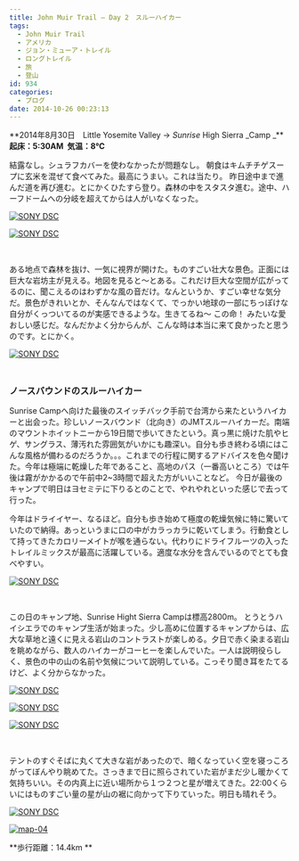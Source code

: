 ```yaml
---
title: John Muir Trail – Day 2　スルーハイカー
tags:
  - John Muir Trail
  - アメリカ
  - ジョン・ミューア・トレイル
  - ロングトレイル
  - 旅
  - 登山
id: 934
categories:
  - ブログ
date: 2014-10-26 00:23:13
---
```


**2014年8月30日　Little Yosemite Valley → _Sunrise_ High Sierra _Camp
_****起床：5:30AM  気温：8℃**

結露なし。シュラフカバーを使わなかったが問題なし。
朝食はキムチチゲスープに玄米を混ぜて食べてみた。最高にうまい。これは当たり。
昨日途中まで進んだ道を再び進む。とにかくひたすら登り。森林の中をスタスタ進む。途中、ハーフドームへの分岐を超えてからは人がいなくなった。

[![SONY DSC](http://mountainboy.boo.jp/wordpress/wp-content/uploads/2014/10/DSC09556.jpg)](http://mountainboy.boo.jp/wordpress/wp-content/uploads/2014/10/DSC09556.jpg)

[![SONY DSC](http://mountainboy.boo.jp/wordpress/wp-content/uploads/2014/10/DSC09559.jpg)](http://mountainboy.boo.jp/wordpress/wp-content/uploads/2014/10/DSC09559.jpg)

&nbsp;

ある地点で森林を抜け、一気に視界が開けた。ものすごい壮大な景色。正面には巨大な岩坊主が見える。地図を見ると〜とある。これだけ巨大な空間が広がってるのに、聞こえるのはわずかな風の音だけ。なんというか、すごい幸せな気分だ。景色がきれいとか、そんなんではなくて、でっかい地球の一部にちっぽけな自分がくっついてるのが実感できるような。生きてるね〜 この命！ みたいな愛おしい感じだ。なんだかよく分からんが、こんな時は本当に来て良かったと思うのです。とにかく。

[![SONY DSC](http://mountainboy.boo.jp/wordpress/wp-content/uploads/2014/10/DSC09562.jpg)](http://mountainboy.boo.jp/wordpress/wp-content/uploads/2014/10/DSC09562.jpg)

&nbsp;

**<span style="font-size: 12pt;">ノースバウンドのスルーハイカー</span>**

Sunrise Campへ向けた最後のスイッチバック手前で台湾から来たというハイカーと出会った。珍しいノースバウンド（北向き）のJMTスルーハイカーだ。南端のマウントホイットニーから19日間で歩いてきたという。真っ黒に焼けた肌やヒゲ、サングラス、薄汚れた雰囲気がいかにも趣深い。自分も歩き終わる頃にはこんな風格が備わるのだろうか。。。これまでの行程に関するアドバイスを色々聞けた。今年は極端に乾燥した年であること、高地のパス（一番高いところ）では午後は霧がかかるので午前中2~3時間で超えた方がいいことなど。 今日が最後のキャンプで明日はヨセミテに下りるとのことで、やれやれといった感じで去って行った。

今年はドライイヤー、なるほど。自分も歩き始めて極度の乾燥気候に特に驚いていたので納得。あっというまに口の中がカラっカラに乾いてしまう。行動食として持ってきたカロリーメイトが喉を通らない。代わりにドライフルーツの入ったトレイルミックスが最高に活躍している。適度な水分を含んでいるのでとても食べやすい。

[![SONY DSC](http://mountainboy.boo.jp/wordpress/wp-content/uploads/2014/10/DSC09587_Fotor.jpg)](http://mountainboy.boo.jp/wordpress/wp-content/uploads/2014/10/DSC09587_Fotor.jpg)

&nbsp;

この日のキャンプ地、Sunrise Hight Sierra Campは標高2800m。 とうとうハイシエラでのキャンプ生活が始まった。少し高めに位置するキャンプからは、広大な草地と遠くに見える岩山のコントラストが楽しめる。夕日で赤く染まる岩山を眺めながら、数人のハイカーがコーヒーを楽しんでいた。一人は説明役らしく、景色の中の山の名前や気候について説明している。こっそり聞き耳をたてるけど、よく分からなかった。

[![SONY DSC](http://mountainboy.boo.jp/wordpress/wp-content/uploads/2014/10/DSC09569.jpg)](http://mountainboy.boo.jp/wordpress/wp-content/uploads/2014/10/DSC09569.jpg)

[![SONY DSC](http://mountainboy.boo.jp/wordpress/wp-content/uploads/2014/10/DSC09571.jpg)](http://mountainboy.boo.jp/wordpress/wp-content/uploads/2014/10/DSC09571.jpg)

[![SONY DSC](http://mountainboy.boo.jp/wordpress/wp-content/uploads/2014/10/DSC09575.jpg)](http://mountainboy.boo.jp/wordpress/wp-content/uploads/2014/10/DSC09575.jpg)

&nbsp;

テントのすぐそばに丸くて大きな岩があったので、暗くなっていく空を寝っころがってぼんやり眺めてた。さっきまで日に照らされていた岩がまだ少し暖かくて気持ちいい。その内真上に近い場所から１つ２つと星が増えてきた。22:00くらいにはものすごい量の星が山の裾に向かって下りていった。明日も晴れそう。

[![SONY DSC](http://mountainboy.boo.jp/wordpress/wp-content/uploads/2014/10/DSC09596.jpg)](http://mountainboy.boo.jp/wordpress/wp-content/uploads/2014/10/DSC09596.jpg)

[![map-04](http://mountainboy.boo.jp/wordpress/wp-content/uploads/2014/11/map-04.png)](http://mountainboy.boo.jp/wordpress/wp-content/uploads/2014/11/map-04.png)

**歩行距離：14.4km **

&nbsp;

&nbsp;

&nbsp;